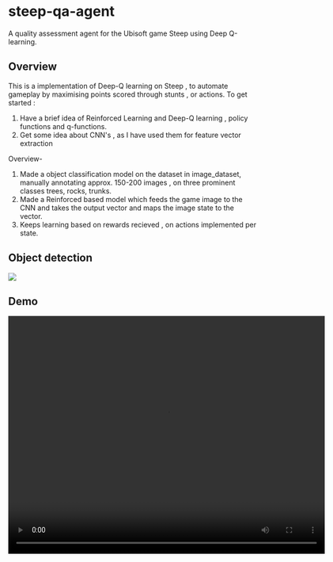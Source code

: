 # steep-qa-agent
A quality assessment agent for the Ubisoft game Steep using Deep Q-learning.

## Overview
This is a implementation of Deep-Q learning on Steep , to automate gameplay
by maximising points scored through stunts , or actions.
To get started :
1. Have a brief idea of Reinforced Learning and Deep-Q learning , policy functions 
and q-functions.
2. Get some idea about CNN's , as I have used them for feature vector extraction

Overview-
1. Made a object classification model on the dataset in image_dataset, manually
   annotating approx. 150-200 images , on three prominent classes trees,
   rocks, trunks.
2. Made a Reinforced based model which feeds the game image to the CNN
   and takes the output vector and maps the image state to the vector.
3. Keeps learning based on rewards recieved , on actions implemented per
   state. 

## Object detection
![](./assets/snaps.png)

## Demo
<!-- ![](./assets/trim-steep.mov) -->
<video width="640" height="480" controls>
  <source src="./assets/trim-steep.mov" type="video/mp4">
</video>